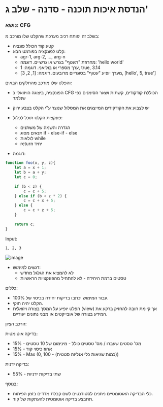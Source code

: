 # הנדסת איכות תוכנה - סדנה - שלב ג' 

### נושא: CFG  
בשלב זה יפותח רכיב מערכת שהקלט שלו מורכב מ:
* קטע קוד הכולל פונציה
* קלט לפונקציה בפורמט הבא:
    * agr-1, arg-2, ..., arg-n
    * מחרוזת "תעטף" בגרש או גרשיים. דוגמה: 'hello world'
    * ערך מספרי או בוליאני. דוגמה: 1, true, 3.14
    * מערך יופיע "עטוף" בסוגריים מרובעים. דוגמה: [1, 2, 3], [hello', 5, true']

והפלט שלו מורכב מהחלקים הבאים:
* הפונקציה, ביצוגה הויזואלי כ CFG הכוללת קודקודים, קשתות ושאר הסימנים כפי שנלמד
* יש לצבוע את הקודקודים המייצגים את המסלול שנוצר ע"י הקלט בצבע ירוק

* פונקצית הקלט תוכל לכלול:
    * הגדרה והשמה של משתנים
    * תנאים מסוג if - else-if - else
    * לולאות while
    * return יחיד
    

* דוגמה:

```javascript 1.7
function foo(x, y, z){
    let a = x + 1;
    let b = a + y;
    let c = 0;
    
    if (b < z) {
        c = c + 5;
    } else if (b < z * 2) {
        c = c + x + 5;
    } else {
        c = c + z + 5;
    }
    
    return c;
}
```
Input:
```
1, 2, 3
```

![image](images/cfg-example.png)


* דגשים למימוש:
    * לא להמציא את הגלגל מחדש
    * טסטים ברמת היחידה - לא להתחיל מהפונקציות הראשיות

כללים:
* עבור המימוש יכתבו בדיקות יחידה בכיסוי של 100%.
* הקלט יהיה חוקי.
* הפלט יופיע על המסך בצורה ויזואלית (view) אך קיימת חובה להחזיק ברקע את המידע בצורה של אובייקטים או מבני נתונים יעודיים.


הרכב הציון:

בדיקה אוטומטית:
* מס' טסטים שעברו / מס' טסטים כולל - מינימום של 10 טסטים - 15%
* אחוז כיסוי קוד - 15%
* 15% - Max (0, 100 - (כמות שגיאות כלי אנליזה סטטית))

בדיקה ידנית:
* שתי בדיקות ידניות - 55%


בנוסף:
* כלי הבדיקה האוטומטיים ניתנים לסטודנטים לשם קבלת מדדים בזמן הפיתוח.
* תתבצע בדיקה אוטומטית להעתקות של קוד.
